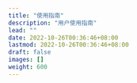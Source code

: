 ```yaml
---
title: "使用指南"
description: "用户使用指南"
lead: ""
date: 2022-10-26T00:36:46+08:00
lastmod: 2022-10-26T00:36:46+08:00
draft: false
images: []
weight: 600
---
```

